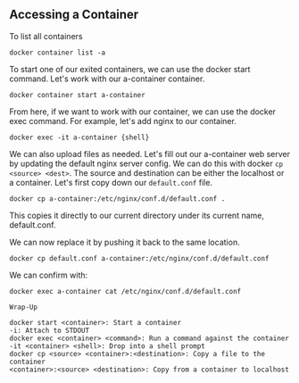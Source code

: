 ## Accessing a Container

To list all containers
```
docker container list -a
```

To start one of our exited containers, we can use the docker start command. Let's work with our a-container container.

```
docker container start a-container
```
From here, if we want to work with our container, we can use the docker exec command. For example, let's add nginx to our container.
```
docker exec -it a-container {shell}
```
We can also upload files as needed. Let's fill out our a-container web server by updating the default nginx server config. We can do this with docker `cp <source> <dest>`. The source and destination can be either the localhost or a container. Let's first copy down our `default.conf` file.

```
docker cp a-container:/etc/nginx/conf.d/default.conf .
```
This copies it directly to our current directory under its current name, default.conf.

We can now replace it by pushing it back to the same location.
```
docker cp default.conf a-container:/etc/nginx/conf.d/default.conf
```
We can confirm with:
```
docker exec a-container cat /etc/nginx/conf.d/default.conf
```
`Wrap-Up`
```
docker start <container>: Start a container
-i: Attach to STDOUT
docker exec <container> <command>: Run a command against the container
-it <container> <shell>: Drop into a shell prompt
docker cp <source> <container>:<destination>: Copy a file to the container
<container>:<source> <destination>: Copy from a container to localhost
```

